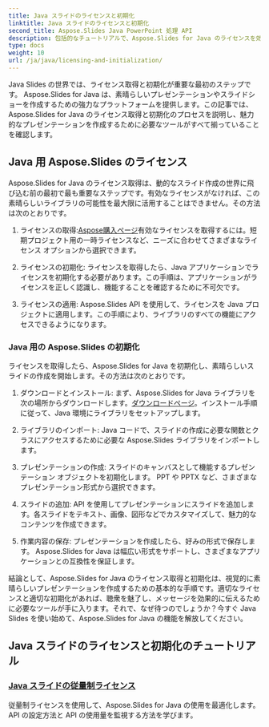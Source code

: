 ```yaml
---
title: Java スライドのライセンスと初期化
linktitle: Java スライドのライセンスと初期化
second_title: Aspose.Slides Java PowerPoint 処理 API
description: 包括的なチュートリアルで、Aspose.Slides for Java のライセンスを効果的に取得して初期化する方法をご覧ください。今すぐ Java Slides を始めましょう!
type: docs
weight: 10
url: /ja/java/licensing-and-initialization/
---
```


Java Slides の世界では、ライセンス取得と初期化が重要な最初のステップです。 Aspose.Slides for Java は、素晴らしいプレゼンテーションやスライドショーを作成するための強力なプラットフォームを提供します。この記事では、Aspose.Slides for Java のライセンス取得と初期化のプロセスを説明し、魅力的なプレゼンテーションを作成するために必要なツールがすべて揃っていることを確認します。

## Java 用 Aspose.Slides のライセンス

Aspose.Slides for Java のライセンス取得は、動的なスライド作成の世界に飛び込む前の最初で最も重要なステップです。有効なライセンスがなければ、この素晴らしいライブラリの可能性を最大限に活用することはできません。その方法は次のとおりです。

1. ライセンスの取得:[Aspose購入ページ](https://purchase.aspose.com/buy)有効なライセンスを取得するには。短期プロジェクト用の一時ライセンスなど、ニーズに合わせてさまざまなライセンス オプションから選択できます。

2. ライセンスの初期化: ライセンスを取得したら、Java アプリケーションでライセンスを初期化する必要があります。この手順は、アプリケーションがライセンスを正しく認識し、機能することを確認するために不可欠です。

3. ライセンスの適用: Aspose.Slides API を使用して、ライセンスを Java プロジェクトに適用します。この手順により、ライブラリのすべての機能にアクセスできるようになります。

### Java 用の Aspose.Slides の初期化

ライセンスを取得したら、Aspose.Slides for Java を初期化し、素晴らしいスライドの作成を開始します。その方法は次のとおりです。

1. ダウンロードとインストール: まず、Aspose.Slides for Java ライブラリを次の場所からダウンロードします。[ダウンロードページ](https://releases.aspose.com/slides/net/)。インストール手順に従って、Java 環境にライブラリをセットアップします。

2. ライブラリのインポート: Java コードで、スライドの作成に必要な関数とクラスにアクセスするために必要な Aspose.Slides ライブラリをインポートします。

3. プレゼンテーションの作成: スライドのキャンバスとして機能するプレゼンテーション オブジェクトを初期化します。 PPT や PPTX など、さまざまなプレゼンテーション形式から選択できます。

4. スライドの追加: API を使用してプレゼンテーションにスライドを追加します。各スライドをテキスト、画像、図形などでカスタマイズして、魅力的なコンテンツを作成できます。

5. 作業内容の保存: プレゼンテーションを作成したら、好みの形式で保存します。 Aspose.Slides for Java は幅広い形式をサポートし、さまざまなアプリケーションとの互換性を保証します。

結論として、Aspose.Slides for Java のライセンス取得と初期化は、視覚的に素晴らしいプレゼンテーションを作成するための基本的な手順です。適切なライセンスと適切な初期化があれば、聴衆を魅了し、メッセージを効果的に伝えるために必要なツールが手に入ります。それで、なぜ待つのでしょうか？今すぐ Java Slides を使い始めて、Aspose.Slides for Java の機能を解放してください。
## Java スライドのライセンスと初期化のチュートリアル
### [Java スライドの従量制ライセンス](./metered-licensing-java-slides/)
従量制ライセンスを使用して、Aspose.Slides for Java の使用を最適化します。 API の設定方法と API の使用量を監視する方法を学びます。